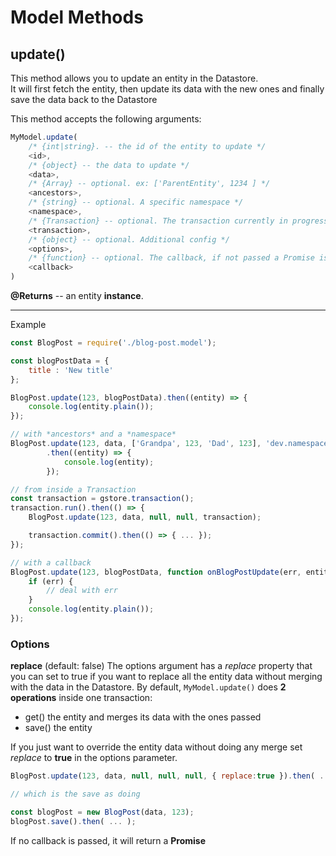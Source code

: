# Model Methods

## update()

This method allows you to update an entity in the Datastore.  
It will first fetch the entity, then update its data with the new ones and finally save the data back to the Datastore

This method accepts the following arguments:

```js
MyModel.update(
    /* {int|string}. -- the id of the entity to update */
    <id>,
    /* {object} -- the data to update */
    <data>,
    /* {Array} -- optional. ex: ['ParentEntity', 1234 ] */
    <ancestors>,
    /* {string} -- optional. A specific namespace */
    <namespace>,
    /* {Transaction} -- optional. The transaction currently in progress */
    <transaction>,
    /* {object} -- optional. Additional config */
    <options>,
    /* {function} -- optional. The callback, if not passed a Promise is returned */
    <callback>
)
```

**@Returns** -- an entity **instance**.

---

Example

```js
const BlogPost = require('./blog-post.model');

const blogPostData = {
    title : 'New title'
};

BlogPost.update(123, blogPostData).then((entity) => {
    console.log(entity.plain());
});

// with *ancestors* and a *namespace*
BlogPost.update(123, data, ['Grandpa', 123, 'Dad', 123], 'dev.namespace.com')
        .then((entity) => {
            console.log(entity);
        });

// from inside a Transaction
const transaction = gstore.transaction();
transaction.run().then(() => {
    BlogPost.update(123, data, null, null, transaction);

    transaction.commit().then(() => { ... });
});

// with a callback
BlogPost.update(123, blogPostData, function onBlogPostUpdate(err, entity) {
    if (err) {
        // deal with err
    }
    console.log(entity.plain());
});
```

### Options

**replace** (default: false)
The options argument has a *replace* property that you can set to true if you want to replace all the entity data without merging with the data in the Datastore. By default, `MyModel.update()` does **2 operations** inside one transaction:

* get() the entity and merges its data with the ones passed
* save() the entity

If you just want to override the entity data without doing any merge set *replace* to **true** in the options parameter.

```js
BlogPost.update(123, data, null, null, null, { replace:true }).then( ... );

// which is the save as doing

const blogPost = new BlogPost(data, 123);
blogPost.save().then( ... );
```

If no callback is passed, it will return a **Promise**

```js

```



